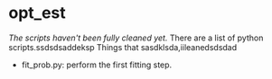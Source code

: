 # opt_est
*The scripts haven't been fully cleaned yet.*
There are a list of python scripts.ssdsdsaddeksp
Things that sasdklsda,iileanedsdsdad

- fit_prob.py: perform the first fitting step.
